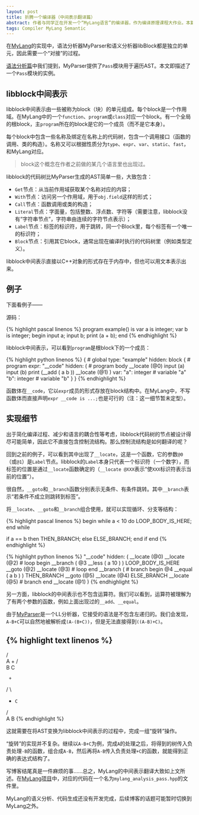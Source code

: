 ```yaml
---
layout: post
title: 折腾一个编译器（中间表示翻译篇）
abstract: 作者与同学正在开发一个“MyLang语言”的编译器，作为编译原理课程大作业。本篇介绍将AST变换为libblock中间表示的过程。
tags: Compiler MyLang Semantic
---
```


在[MyLang](/2014/11/30/designing-a-compiler.html)的实现中，语法分析器MyParser和语义分析器libBlock都是独立的单元，因此需要一个“对接”的过程。

[语法分析篇](/2014/12/14/designing-a-compiler-parser.html)中我们提到，MyParser提供了`Pass`模块用于遍历AST。本文即描述了一个`Pass`模块的实例。

libblock中间表示
---

libblock中间表示由一些被称为block（块）的单元组成。每个block是一个作用域。在MyLang中的一个`function`、`program`或`class`对应一个block。有一个全局的根block，主`program`所在的block是它的一个成员（而不是它本身）。

每个block中包含一些名称及绑定在名称上的代码树，包含一个调用接口（函数的调用、类的构造）。名称又可以根据性质分为`type`、`expr`、`var`、`static`、`fast`，和MyLang对应。

> block这个概念在作者之前做的某几个语言里也出现过。

libblock的代码树比MyParser生成的AST简单一些，大致包含：

* `Get`节点：从当前作用域获取某个名称对应的内容；
* `With`节点：访问另一个作用域，用于`obj.field`这样的形式；
* `Call`节点：函数调用或类的构造；
* `Literal`节点：字面量，包括整数、浮点数、字符等（需要注意，libblock没有“字符串节点”，字符串由连续的字符节点表示）；
* `Label`节点：标签的标识符，用于跳转，同一个Block里，每个标签有一个唯一的标识符；
* `Block`节点：引用其它block，通常出现在编译时执行的代码树里（例如类型定义）。

libblock中间表示直接以C++对象的形式存在于内存中，但也可以用文本表示出来。

例子
---

下面看例子——

源码：

{% highlight pascal linenos %}
program example()
is
  var a is integer;
  var b is integer;
begin
  input a;
  input b;
  print (a + b);
end
{% endhighlight %}

libblock中间表示，可以看到`program`是根block下的一个成员：

{% highlight python linenos %}
{                                       # global
    type:
        "example" hidden: block {       # program
            expr:
                "__code" hidden: (      # program body
                    __locate (@0)
                    input (a)
                    input (b)
                    print (__add (
                        a
                        b
                    ))
                    __locate (@1)
                )
            var:
                "a": integer            # variable "a"
                "b": integer            # variable "b"
        }
}
{% endhighlight %}

函数体在`__code`，它以`expr`成员的形式存放在block结构中。在MyLang中，不写函数体而直接声明`expr __code is ...;`也是可行的（注：这一细节暂未定型）。

实现细节
---

出于简化编译过程、减少和语言的耦合性等考虑，libblock代码树的节点被设计得尽可能简单，因此它不直接包含控制流结构。那么控制流结构是如何翻译的呢？

回到之前的例子，可以看到其中出现了`__locate`，这是一个函数，它的参数`@0`（或`@1`）是`Label`节点。libblock的`Label`本身只代表一个标识符（一个数字），而标签的位置是通过`__locate`函数确定的（`__locate @XXX`表示“使`XXX`标识符表示当前的位置”）。

很自然，`__goto`和`__branch`函数分别表示无条件、有条件跳转。其中`__branch`表示“若条件不成立则跳转到标签”。

将`__locate`、`__goto`和`__branch`组合使用，就可以实现循环、分支等结构：

{% highlight pascal linenos %}
begin
  while a < 10 do
    LOOP_BODY_IS_HERE;
  end while

  if a == b then
    THEN_BRANCH;
  else
    ELSE_BRANCH;
  end if
end
{% endhighlight %}

{% highlight python linenos %}
"__code" hidden: (
    __locate (@0)
    __locate (@2)           # loop begin
    __branch (
        @3
        __less (
            a
            10
        )
    )
    LOOP_BODY_IS_HERE
    __goto (@2)
    __locate (@3)           # loop end
    __branch (              # branch begin
        @4
        __equal (
            a
            b
        )
    )
    THEN_BRANCH
    __goto (@5)
    __locate (@4)
    ELSE_BRANCH
    __locate (@5)           # branch end
    __locate (@1)
)
{% endhighlight %}

另一方面，libblock的中间表示也不包含运算符。我们可以看到，运算符被理解为了有两个参数的函数，例如上面出现过的`__add`、`__equal`。

由于[MyParser](https://github.com/hczhcz/myparser)是一个LL分析器，它接受的语法是不包含左递归的。我们会发现，`A-B+C`可以自然地被解析成`(A-(B+C))`，但是无法直接得到`((A-B)+C)`。

{% highlight text linenos %}
   -
 /   \
A     +
     / \
    B   C

     +
   /   \
  -     C
 / \
A   B
{% endhighlight %}

这就需要在将AST变换为libblock中间表示的过程中，完成一组“旋转”操作。

“旋转”的实现并不复杂。继续以`A-B+C`为例，完成`A`的处理之后，将得到的树传入负责处理`-B`的函数，组合成`A-B`，然后再将`A-B`传入负责处理`+C`的函数，就能得到正确的表达式结构了。

写博客结尾真是一件麻烦的事……总之，MyLang的中间表示翻译大致如上文所述。在[MyLang项目](https://github.com/gaocegege/CompilerLab)中，对应的代码在一个名为`mylang_analysis_pass.hpp`的文件里。

MyLang的语义分析、代码生成还没有开发完成，后续博客的话题可能暂时切换到MyLang之外。
